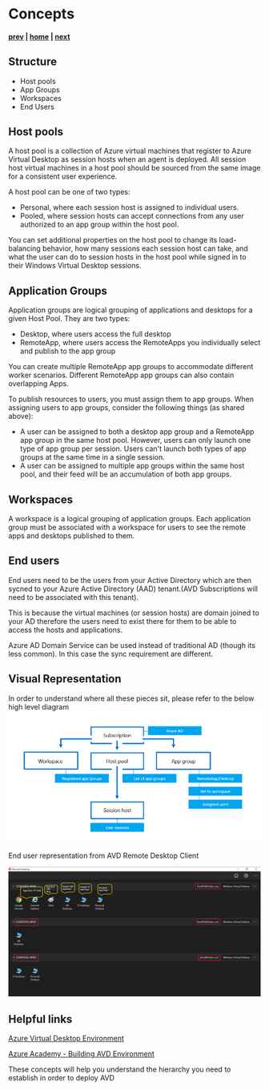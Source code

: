 # Concepts

#### [prev](./what.md) | [home](./welcome.md)  | [next](./requirements.md)

## Structure
* Host pools
* App Groups
* Workspaces
* End Users


## Host pools
A host pool is a collection of Azure virtual machines that register to Azure Virtual Desktop as session hosts when an agent is deployed. 
All session host virtual machines in a host pool should be sourced from the same image for a consistent user experience.

A host pool can be one of two types:

* Personal, where each session host is assigned to individual users.
* Pooled, where session hosts can accept connections from any user authorized to an app group within the host pool.

You can set additional properties on the host pool to change its load-balancing behavior, how many sessions each session host can take, and what the user can do to session hosts in the host pool while signed in to their Windows Virtual Desktop sessions.  

## Application Groups
Application groups are logical grouping of applications and desktops for a given Host Pool. They are two types:

* Desktop, where users access the full desktop
* RemoteApp, where users access the RemoteApps you individually select and publish to the app group

You can create multiple RemoteApp app groups to accommodate different worker scenarios. Different RemoteApp app groups can also contain overlapping Apps.

To publish resources to users, you must assign them to app groups. When assigning users to app groups, consider the following things (as shared above):

* A user can be assigned to both a desktop app group and a RemoteApp app group in the same host pool. However, users can only launch one type of app group per session. Users can't launch both types of app groups at the same time in a single session.
* A user can be assigned to multiple app groups within the same host pool, and their feed will be an accumulation of both app groups.

## Workspaces
A workspace is a logical grouping of application groups. 
Each application group must be associated with a workspace for users to see the remote apps and desktops published to them.

## End users

End users need to be the users from your Active Directory which are then sycned to your Azure Active Directory (AAD) tenant.(AVD Subscriptions will need to be associated with this tenant). 

This is because the virtual machines (or session hosts) are domain joined to your AD therefore the users need to exist there for them to be able to access the hosts and applications.  

Azure AD Domain Service can be used instead of traditional AD (though its less common). In this case the sync requirement are different. 

## Visual Representation
In order to understand where all these pieces sit, please refer to the below high level diagram
![Concept Diagram](/png/wvd-solution-host-pool-view.png)

End user representation from AVD Remote Desktop Client

![End user view](/png/wvd-solution-end-user-view.png)

## Helpful links
[Azure Virtual Desktop Environment](https://docs.microsoft.com/en-us/azure/virtual-desktop/environment-setup)

[Azure Academy - Building AVD Environment](https://aka.ms/AzureAcademy-WVD)

These concepts will help you understand the hierarchy you need to establish in order to deploy AVD

